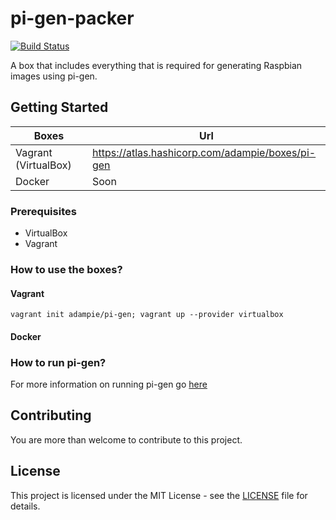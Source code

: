 # pi-gen-packer

[![Build Status](https://travis-ci.org/adampie/pi-gen-packer.svg?branch=master)](https://travis-ci.org/adampie/pi-gen-packer)

A box that includes everything that is required for generating Raspbian images using pi-gen.

## Getting Started
|Boxes|Url|
|----|--------------|
|Vagrant (VirtualBox)|https://atlas.hashicorp.com/adampie/boxes/pi-gen|
|Docker|Soon|

### Prerequisites
- VirtualBox
- Vagrant

### How to use the boxes?
#### Vagrant
```
vagrant init adampie/pi-gen; vagrant up --provider virtualbox
```
#### Docker

### How to run pi-gen?
For more information on running pi-gen go [here](https://github.com/adampie/pi-gen)

## Contributing

You are more than welcome to contribute to this project.

## License

This project is licensed under the MIT License - see the [LICENSE](LICENSE) file for details.
